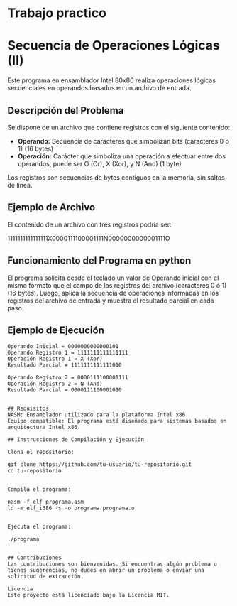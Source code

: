 # Trabajo practico
# Secuencia de Operaciones Lógicas (II)

Este programa en ensamblador Intel 80x86 realiza operaciones lógicas secuenciales en operandos basados en un archivo de entrada.

## Descripción del Problema

Se dispone de un archivo que contiene registros con el siguiente contenido:

- **Operando:** Secuencia de caracteres que simbolizan bits (caracteres 0 o 1) (16 bytes)
- **Operación:** Carácter que simboliza una operación a efectuar entre dos operandos, puede ser O (Or), X (Xor), y N (And) (1 byte)

Los registros son secuencias de bytes contiguos en la memoria, sin saltos de línea.

## Ejemplo de Archivo

El contenido de un archivo con tres registros podría ser:

1111111111111111X0000111100001111N0000000000001111O


## Funcionamiento del Programa en python

El programa solicita desde el teclado un valor de Operando inicial con el mismo formato que el campo de los registros del archivo (caracteres 0 ó 1) (16 bytes). Luego, aplica la secuencia de operaciones informadas en los registros del archivo de entrada y muestra el resultado parcial en cada paso.

## Ejemplo de Ejecución

```plaintext
Operando Inicial = 0000000000000101
Operando Registro 1 = 1111111111111111
Operación Registro 1 = X (Xor)
Resultado Parcial = 1111111111111010

Operando Registro 2 = 0000111100001111
Operación Registro 2 = N (And)
Resultado Parcial = 0000111100001010


## Requisitos
NASM: Ensamblador utilizado para la plataforma Intel x86.
Equipo compatible: El programa está diseñado para sistemas basados en arquitectura Intel x86.

## Instrucciones de Compilación y Ejecución

Clona el repositorio:

git clone https://github.com/tu-usuario/tu-repositorio.git
cd tu-repositorio


Compila el programa:

nasm -f elf programa.asm
ld -m elf_i386 -s -o programa programa.o


Ejecuta el programa:

./programa


## Contribuciones
Las contribuciones son bienvenidas. Si encuentras algún problema o tienes sugerencias, no dudes en abrir un problema o enviar una solicitud de extracción.

Licencia
Este proyecto está licenciado bajo la Licencia MIT.
